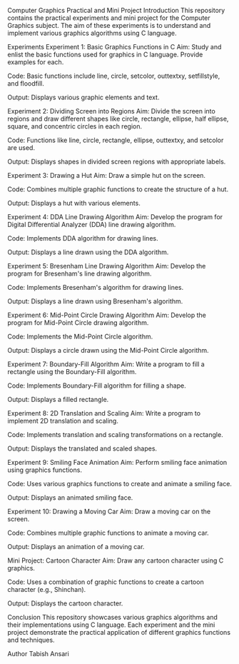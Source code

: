 Computer Graphics Practical and Mini Project
Introduction
This repository contains the practical experiments and mini project for the Computer Graphics subject. The aim of these experiments is to understand and implement various graphics algorithms using C language.

Experiments
Experiment 1: Basic Graphics Functions in C
Aim: Study and enlist the basic functions used for graphics in C language. Provide examples for each.

Code: Basic functions include line, circle, setcolor, outtextxy, setfillstyle, and floodfill.

Output: Displays various graphic elements and text.

Experiment 2: Dividing Screen into Regions
Aim: Divide the screen into regions and draw different shapes like circle, rectangle, ellipse, half ellipse, square, and concentric circles in each region.

Code: Functions like line, circle, rectangle, ellipse, outtextxy, and setcolor are used.

Output: Displays shapes in divided screen regions with appropriate labels.

Experiment 3: Drawing a Hut
Aim: Draw a simple hut on the screen.

Code: Combines multiple graphic functions to create the structure of a hut.

Output: Displays a hut with various elements.

Experiment 4: DDA Line Drawing Algorithm
Aim: Develop the program for Digital Differential Analyzer (DDA) line drawing algorithm.

Code: Implements DDA algorithm for drawing lines.

Output: Displays a line drawn using the DDA algorithm.

Experiment 5: Bresenham Line Drawing Algorithm
Aim: Develop the program for Bresenham's line drawing algorithm.

Code: Implements Bresenham's algorithm for drawing lines.

Output: Displays a line drawn using Bresenham's algorithm.

Experiment 6: Mid-Point Circle Drawing Algorithm
Aim: Develop the program for Mid-Point Circle drawing algorithm.

Code: Implements the Mid-Point Circle algorithm.

Output: Displays a circle drawn using the Mid-Point Circle algorithm.

Experiment 7: Boundary-Fill Algorithm
Aim: Write a program to fill a rectangle using the Boundary-Fill algorithm.

Code: Implements Boundary-Fill algorithm for filling a shape.

Output: Displays a filled rectangle.

Experiment 8: 2D Translation and Scaling
Aim: Write a program to implement 2D translation and scaling.

Code: Implements translation and scaling transformations on a rectangle.

Output: Displays the translated and scaled shapes.

Experiment 9: Smiling Face Animation
Aim: Perform smiling face animation using graphics functions.

Code: Uses various graphics functions to create and animate a smiling face.

Output: Displays an animated smiling face.

Experiment 10: Drawing a Moving Car
Aim: Draw a moving car on the screen.

Code: Combines multiple graphic functions to animate a moving car.

Output: Displays an animation of a moving car.

Mini Project: Cartoon Character
Aim: Draw any cartoon character using C graphics.

Code: Uses a combination of graphic functions to create a cartoon character (e.g., Shinchan).

Output: Displays the cartoon character.

Conclusion
This repository showcases various graphics algorithms and their implementations using C language. Each experiment and the mini project demonstrate the practical application of different graphics functions and techniques.

Author
Tabish Ansari 
